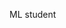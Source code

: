 ML student
<!---
GooseKIller/GooseKIller is a ✨ special ✨ repository because its `README.md` (this file) appears on your GitHub profile.
You can click the Preview link to take a look at your changes.
--->
